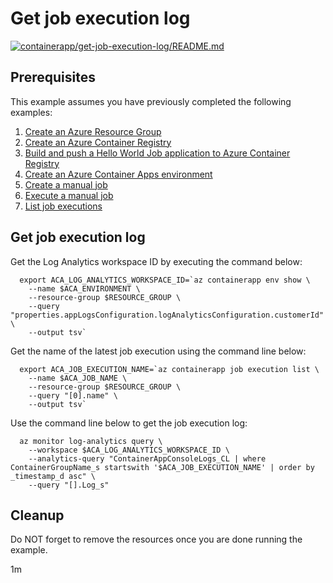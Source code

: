 # Get job execution log

[![containerapp/get-job-execution-log/README.md](https://github.com/Azure-Samples/java-on-azure-examples/actions/workflows/containerapp_get-job-execution-log_README_md.yml/badge.svg)](https://github.com/Azure-Samples/java-on-azure-examples/actions/workflows/containerapp_get-job-execution-log_README_md.yml)

## Prerequisites

<!-- 

  if [[ -z $REGION ]]; then
    export REGION=eastus2
  fi

  -->
<!-- workflow.cron(0 8 * * 1) -->
<!-- workflow.include(../../acr/helloworldjob/README.md) -->
<!-- workflow.include(../list-job-executions/README.md) -->

This example assumes you have previously completed the following examples:

1. [Create an Azure Resource Group](../../group/create/README.md)
1. [Create an Azure Container Registry](../../acr/create/README.md)
1. [Build and push a Hello World Job application to Azure Container Registry](../../acr/helloworldjob/README.md)
1. [Create an Azure Container Apps environment](../create-environment/README.md)
1. [Create a manual job](../create-manual-job/README.md)
1. [Execute a manual job](../execute-manual-job/README.md)
1. [List job executions](../list-job-executions/README.md)

## Get job execution log

Get the Log Analytics workspace ID by executing the command below:

```shell
  export ACA_LOG_ANALYTICS_WORKSPACE_ID=`az containerapp env show \
    --name $ACA_ENVIRONMENT \
    --resource-group $RESOURCE_GROUP \
    --query "properties.appLogsConfiguration.logAnalyticsConfiguration.customerId" \
    --output tsv`
```

Get the name of the latest job execution using the command line below:

```shell
  export ACA_JOB_EXECUTION_NAME=`az containerapp job execution list \
    --name $ACA_JOB_NAME \
    --resource-group $RESOURCE_GROUP \
    --query "[0].name" \
    --output tsv`
```

Use the command line below to get the job execution log:

```shell
  az monitor log-analytics query \
    --workspace $ACA_LOG_ANALYTICS_WORKSPACE_ID \
    --analytics-query "ContainerAppConsoleLogs_CL | where ContainerGroupName_s startswith '$ACA_JOB_EXECUTION_NAME' | order by _timestamp_d asc" \
    --query "[].Log_s"
``` 

<!-- workflow.directOnly()

  sleep 60
  az group delete --name $RESOURCE_GROUP --yes || true

  -->

## Cleanup

Do NOT forget to remove the resources once you are done running the example.

1m
